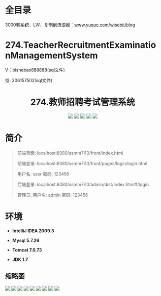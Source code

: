 # 全目录

3000套系统，LW，复制到流浪器：www.yuque.com/wisebit/blog

# 274.TeacherRecruitmentExaminationManagementSystem

<p>V：bishebao888888(sql文件)</p>
<p>抠: 206157502(sql文件)</p>

<p><h1 align="center">274.教师招聘考试管理系统</h1></p>


<p align="center">
	<img src="https://img.shields.io/badge/jdk-1.7-orange.svg"/>
    <img src="https://img.shields.io/badge/spring-3.x-lightgrey.svg"/>
    <img src="https://img.shields.io/badge/springmvc-3.x-blue.svg"/>
    <img src="https://img.shields.io/badge/mybatis-5.x-yellow.svg"/>
    <img src="https://img.shields.io/badge/vue-5.x-green.svg"/>
</p>

# 简介
>
> 
> 
> 前端页面: localhost:8080/ssmm7i10/front/index.html
> 
> 前端登录: localhost:8080/ssmm7i10/front/pages/login/login.html
> 
> 用户名: user  密码: 123456
>
> 后端登录: localhost:8080/ssmm7i10/admin/dist/index.html#/login
>
> 管理员: 用户名: admin  密码: 123456
>



# 环境

- <b>IntelliJ IDEA 2009.3</b>

- <b>Mysql 5.7.26</b>

- <b>Tomcat 7.0.73</b>

- <b>JDK 1.7</b>




## 缩略图

![](https://bitwise.oss-cn-heyuan.aliyuncs.com/2024/9/10/923ad4c4-4b85-4161-ad1d-3437acf5b358.png)
![](https://bitwise.oss-cn-heyuan.aliyuncs.com/2024/9/10/b5aa8fce-22db-4135-a841-5956c2805e0f.png)
![](https://bitwise.oss-cn-heyuan.aliyuncs.com/2024/9/10/d885bf55-a375-4523-82e4-4ca3b10581ed.png)
![](https://bitwise.oss-cn-heyuan.aliyuncs.com/2024/9/10/c0d915b5-198f-4dc4-b61e-a52bb35c3147.png)
![](https://bitwise.oss-cn-heyuan.aliyuncs.com/2024/9/10/9e8837e9-b3f3-45da-bcab-123b5e31021e.png)
![](https://bitwise.oss-cn-heyuan.aliyuncs.com/2024/9/10/c48322b5-485a-46cb-a06b-56a8c682dc9e.png)
![](https://bitwise.oss-cn-heyuan.aliyuncs.com/2024/9/10/06d1b4e3-6a5b-43f3-afe8-12f7a9631ab2.png)
![](https://bitwise.oss-cn-heyuan.aliyuncs.com/2024/9/10/0eec264a-ea68-4ec5-9653-f01cf4a24a57.png)
![](https://bitwise.oss-cn-heyuan.aliyuncs.com/2024/9/10/2a39b341-d633-422f-977a-4d5149e29659.png)


